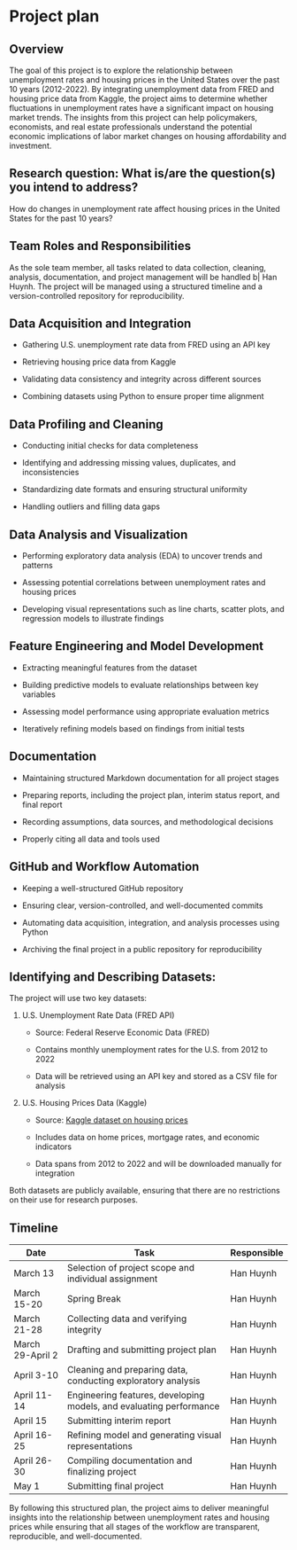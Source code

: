 # Project plan

## Overview

The goal of this project is to explore the relationship between unemployment rates and housing prices in the United States over the past 10 years (2012-2022). By integrating unemployment data from FRED and housing price data from Kaggle, the project aims to determine whether fluctuations in unemployment rates have a significant impact on housing market trends. The insights from this project can help policymakers, economists, and real estate professionals understand the potential economic implications of labor market changes on housing affordability and investment.

## Research question: What is/are the question(s) you intend to address?

How do changes in unemployment rate affect housing prices in the United States for the past 10 years?

## Team Roles and Responsibilities

As the sole team member, all tasks related to data collection, cleaning, analysis, documentation, and project management will be handled b| Han Huynh. The project will be managed using a structured timeline and a version-controlled repository for reproducibility.

## Data Acquisition and Integration

- Gathering U.S. unemployment rate data from FRED using an API key

- Retrieving housing price data from Kaggle

- Validating data consistency and integrity across different sources

- Combining datasets using Python to ensure proper time alignment

## Data Profiling and Cleaning

- Conducting initial checks for data completeness

- Identifying and addressing missing values, duplicates, and inconsistencies

- Standardizing date formats and ensuring structural uniformity

- Handling outliers and filling data gaps

## Data Analysis and Visualization

- Performing exploratory data analysis (EDA) to uncover trends and patterns

- Assessing potential correlations between unemployment rates and housing prices

- Developing visual representations such as line charts, scatter plots, and regression models to illustrate findings

## Feature Engineering and Model Development

- Extracting meaningful features from the dataset

- Building predictive models to evaluate relationships between key variables

- Assessing model performance using appropriate evaluation metrics

- Iteratively refining models based on findings from initial tests

## Documentation

- Maintaining structured Markdown documentation for all project stages

- Preparing reports, including the project plan, interim status report, and final report

- Recording assumptions, data sources, and methodological decisions

- Properly citing all data and tools used

## GitHub and Workflow Automation

- Keeping a well-structured GitHub repository

- Ensuring clear, version-controlled, and well-documented commits

- Automating data acquisition, integration, and analysis processes using Python

- Archiving the final project in a public repository for reproducibility

## Identifying and Describing Datasets:

The project will use two key datasets:

1. U.S. Unemployment Rate Data (FRED API)

    - Source: Federal Reserve Economic Data (FRED)

    - Contains monthly unemployment rates for the U.S. from 2012 to 2022

    - Data will be retrieved using an API key and stored as a CSV file for analysis

2. U.S. Housing Prices Data (Kaggle)

    - Source: [Kaggle dataset on housing prices](https://www.kaggle.com/datasets/tiffanytong0321/housepriceandmortgage?resource=download.)

    - Includes data on home prices, mortgage rates, and economic indicators

    - Data spans from 2012 to 2022 and will be downloaded manually for integration

Both datasets are publicly available, ensuring that there are no restrictions on their use for research purposes.

## Timeline

| Date          | Task                                               | Responsible     |
|--------------|--------------------------------------------------|----------------|
| March 13     | Selection of project scope and individual assignment | Han Huynh  |
| March 15-20  | Spring Break                                     | Han Huynh  |
| March 21-28  | Collecting data and verifying integrity         | Han Huynh  |
| March 29-April 2 | Drafting and submitting project plan        | Han Huynh  |
| April 3-10   | Cleaning and preparing data, conducting exploratory analysis | Han Huynh  |
| April 11-14  | Engineering features, developing models, and evaluating performance | Han Huynh  |
| April 15     | Submitting interim report                       | Han Huynh  |
| April 16-25  | Refining model and generating visual representations | Han Huynh  |
| April 26-30  | Compiling documentation and finalizing project | Han Huynh  |
| May 1        | Submitting final project                       | Han Huynh  |

By following this structured plan, the project aims to deliver meaningful insights into the relationship between unemployment rates and housing prices while ensuring that all stages of the workflow are transparent, reproducible, and well-documented.